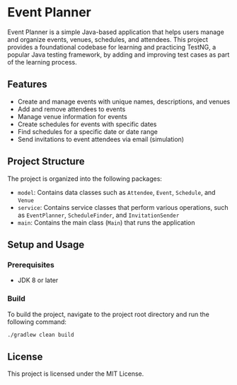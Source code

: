 # Event Planner

Event Planner is a simple Java-based application that helps users manage and organize events, venues, schedules, and attendees. This project provides a foundational codebase for learning and practicing TestNG, a popular Java testing framework, by adding and improving test cases as part of the learning process.

## Features

- Create and manage events with unique names, descriptions, and venues
- Add and remove attendees to events
- Manage venue information for events
- Create schedules for events with specific dates
- Find schedules for a specific date or date range
- Send invitations to event attendees via email (simulation)

## Project Structure

The project is organized into the following packages:

- `model`: Contains data classes such as `Attendee`, `Event`, `Schedule`, and `Venue`
- `service`: Contains service classes that perform various operations, such as `EventPlanner`, `ScheduleFinder`, and `InvitationSender`
- `main`: Contains the main class (`Main`) that runs the application

## Setup and Usage

### Prerequisites

- JDK 8 or later

### Build

To build the project, navigate to the project root directory and run the following command:

```bash
./gradlew clean build
```
## License
This project is licensed under the MIT License.